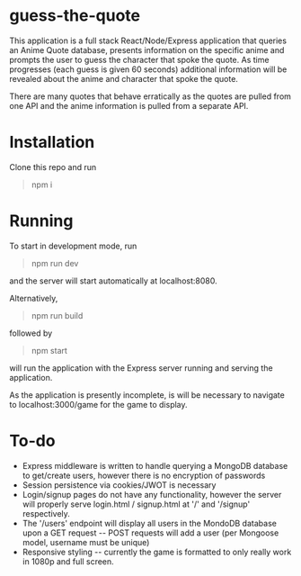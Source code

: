 # guess-the-quote

This application is a full stack React/Node/Express application that queries an Anime Quote database, presents information on the specific anime and prompts the user to guess the character that spoke the quote. As time progresses (each guess is given 60 seconds) additional information will be revealed about the anime and character that spoke the quote.

There are many quotes that behave erratically as the quotes are pulled from one API and the anime information is pulled from a separate API.

# Installation

Clone this repo and run

> npm i

# Running

To start in development mode, run

> npm run dev

and the server will start automatically at localhost:8080.

Alternatively,

>npm run build

followed by

> npm start

will run the application with the Express server running and serving the application.

As the application is presently incomplete, is will be necessary to navigate to localhost:3000/game for the game to display.

# To-do

- Express middleware is written to handle querying a MongoDB database to get/create users, however there is no encryption of passwords
- Session persistence via cookies/JWOT is necessary
- Login/signup pages do not have any functionality, however the server will properly serve login.html / signup.html at '/' and '/signup' respectively.
- The '/users' endpoint will display all users in the MondoDB database upon a GET request -- POST requests will add a user (per Mongoose model, username must be unique)
- Responsive styling -- currently the game is formatted to only really work in 1080p and full screen.

